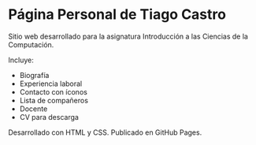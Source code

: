 # Página Personal de Tiago Castro

Sitio web desarrollado para la asignatura Introducción a las Ciencias de la Computación.

Incluye:
- Biografía
- Experiencia laboral
- Contacto con íconos
- Lista de compañeros
- Docente
- CV para descarga

Desarrollado con HTML y CSS. Publicado en GitHub Pages.